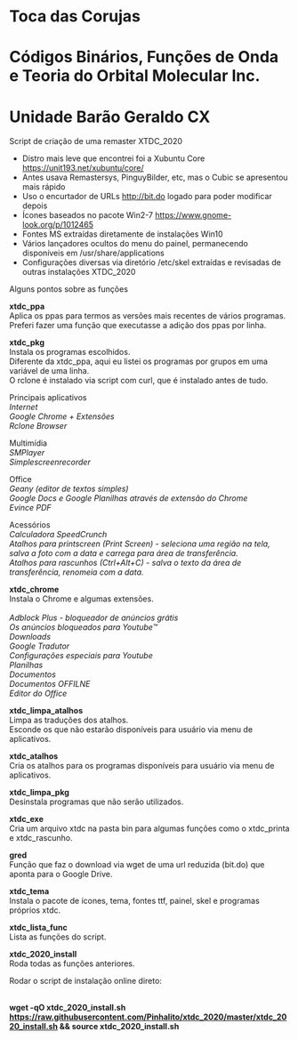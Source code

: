 # Toca das Corujas
# Códigos Binários, Funções de Onda e Teoria do Orbital Molecular Inc.
# Unidade Barão Geraldo CX

Script de criação de uma remaster XTDC_2020

- Distro mais leve que encontrei foi a Xubuntu Core https://unit193.net/xubuntu/core/
- Antes usava Remastersys, PinguyBilder, etc, mas o Cubic se apresentou  mais rápido
- Uso o encurtador de URLs http://bit.do logado para poder modificar depois
- Ícones baseados no pacote Win2-7 https://www.gnome-look.org/p/1012465
- Fontes MS extraídas diretamente de instalações Win10
- Vários lançadores ocultos do menu do painel, permanecendo disponíveis em /usr/share/applications
- Configurações diversas via diretório /etc/skel extraídas e revisadas de outras instalações XTDC_2020


Alguns pontos sobre as funções

**xtdc_ppa**<br>
Aplica os ppas para termos as versões mais recentes de vários programas.<br>
Preferi fazer uma função que executasse a adição dos ppas por linha.<br>


**xtdc_pkg**<br>
Instala os programas escolhidos.<br>
Diferente da xtdc_ppa, aqui eu listei os programas por grupos em uma variável de uma linha.<br>
O rclone é instalado via script com curl, que é instalado antes de tudo.<br>

Principais aplicativos<br>
*Internet<br>
Google Chrome + Extensões<br>
Rclone Browser*<br>
     
Multimídia<br>
*SMPlayer<br>
Simplescreenrecorder*<br>
     
Office<br>
*Geany (editor de textos simples)<br>
Google Docs e Google Planilhas através de extensão do Chrome<br>
Evince PDF*<br>
     
Acessórios<br>
*Calculadora SpeedCrunch<br>
Atalhos para printscreen (Print Screen) - seleciona uma região na tela, salva a foto com a data e carrega para área de transferência.<br>
Atalhos para rascunhos (Ctrl+Alt+C) - salva o texto da área de transferência, renomeia com a data.*<br>

**xtdc_chrome**<br>
Instala o Chrome e algumas extensões.<br>
<br>
*Adblock Plus - bloqueador de anúncios grátis<br>
Os anúncios bloqueados para Youtube™<br>
Downloads<br>
Google Tradutor<br>
Configurações especiais para Youtube<br>
Planilhas<br>
Documentos<br>
Documentos OFFILNE<br>
Editor do Office*<br>

**xtdc_limpa_atalhos**<br>
Limpa as traduções dos atalhos.<br>
Esconde os que não estarão disponíveis para usuário via menu de aplicativos.<br>

**xtdc_atalhos**<br>
Cria os atalhos para os programas disponíveis para usuário via menu de aplicativos.<br>

**xtdc_limpa_pkg**<br>
Desinstala programas que não serão utilizados.<br>

**xtdc_exe**<br>
Cria um arquivo xtdc na pasta bin para algumas funções como o xtdc_printa e xtdc_rascunho.<br>

**gred**<br>
Função que faz o download via wget de uma url reduzida (bit.do) que aponta para o Google Drive.<br>

**xtdc_tema**<br>
Instala o pacote de ícones, tema, fontes ttf, painel, skel e programas próprios xtdc.<br>

**xtdc_lista_func**<br>
Lista as funções do script.<br>

**xtdc_2020_install**<br>
Roda todas as funções anteriores.<br>

Rodar o script de instalação online direto:<br><br>

**wget -qO xtdc_2020_install.sh https://raw.githubusercontent.com/Pinhalito/xtdc_2020/master/xtdc_2020_install.sh && source xtdc_2020_install.sh**
